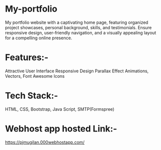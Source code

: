 # My-portfolio
My portfolio website with a captivating home page, featuring organized project showcases, personal background, skills, and testimonials. Ensure responsive design, user-friendly navigation, and a visually appealing layout for a compelling online presence.

# Features:- 
Attractive User Interface
Responsive Design
Parallax Effect
Animations, Vectors, Font Awesome Icons

# Tech Stack:-
HTML, CSS, Bootstrap, Java Script, SMTP(Formspree) 

# Webhost app hosted Link:- 
https://pjmugilan.000webhostapp.com/
